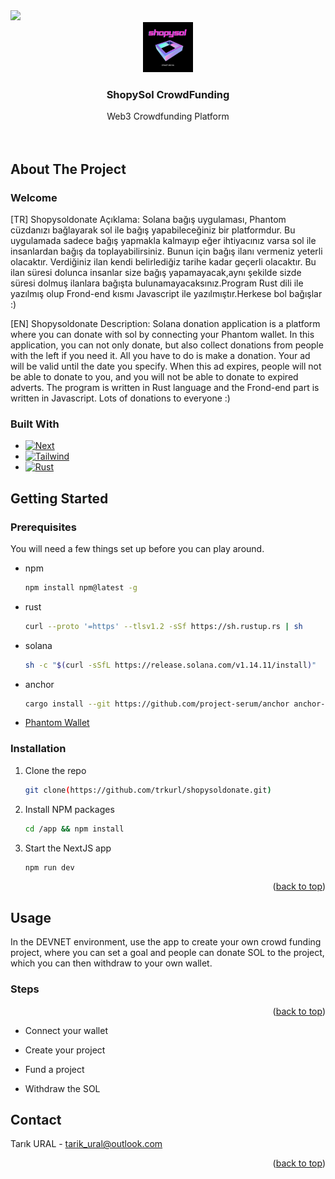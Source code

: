 <img src="https://solanapay.com/_next/image?url=%2F_next%2Fstatic%2Fmedia%2Fsolanapay-logo.e34e7b7f.svg&w=256&q=75" />
<br />
<div align="center">
  <a href="https://fundzkickstarter.vercel.app/">
    <img src="images/logo.png" alt="Logo" width="80" height="80">
  </a>

<h3 align="center">ShopySol CrowdFunding</h3>

  <p align="center">
    Web3 Crowdfunding Platform
    <br /> 
    <br />
    <br />
   
  </p>
</div>

<!-- ABOUT THE PROJECT -->

## About The Project

### Welcome  
[TR] Shopysoldonate Açıklama: Solana bağış uygulaması, Phantom cüzdanızı bağlayarak sol ile bağış yapabileceğiniz bir platformdur. Bu uygulamada sadece bağış yapmakla kalmayıp eğer ihtiyacınız varsa sol ile insanlardan bağış da toplayabilirsiniz. Bunun için bağış ilanı vermeniz yeterli olacaktır. Verdiğiniz ilan kendi belirlediğiz tarihe kadar geçerli olacaktır. Bu ilan süresi dolunca insanlar size bağış yapamayacak,aynı şekilde sizde süresi dolmuş ilanlara bağışta bulunamayacaksınız.Program Rust dili ile yazılmış olup Frond-end kısmı Javascript ile yazılmıştır.Herkese bol bağışlar :) 

[EN] Shopysoldonate Description: Solana donation application is a platform where you can donate with sol by connecting your Phantom wallet. In this application, you can not only donate, but also collect donations from people with the left if you need it. All you have to do is make a donation. Your ad will be valid until the date you specify. When this ad expires, people will not be able to donate to you, and you will not be able to donate to expired adverts. The program is written in Rust language and the Frond-end part is written in Javascript. Lots of donations to everyone :)




### Built With

- [![Next][next.js]][next-url]
- [![Tailwind][tailwind]][tailwind-url]
- [![Rust][rust]][rust-url]



<!-- GETTING STARTED -->

## Getting Started

### Prerequisites

You will need a few things set up before you can play around.

- npm
  ```sh
  npm install npm@latest -g
  ```
- rust
  ```sh
  curl --proto '=https' --tlsv1.2 -sSf https://sh.rustup.rs | sh
  ```
- solana
  ```sh
  sh -c "$(curl -sSfL https://release.solana.com/v1.14.11/install)"
  ```
- anchor
  ```sh
  cargo install --git https://github.com/project-serum/anchor anchor-cli --locked
  ```
- [Phantom Wallet][phantom-url]

### Installation

1. Clone the repo
   ```sh
   git clone(https://github.com/trkurl/shopysoldonate.git)
   ```
2. Install NPM packages
   ```sh
   cd /app && npm install
   ```
3. Start the NextJS app
   ```sh
   npm run dev
   ```

<p align="right">(<a href="#readme-top">back to top</a>)</p>

<!-- USAGE EXAMPLES -->

## Usage

In the DEVNET environment, use the app to create your own crowd funding project,
where you can set a goal and people can donate SOL to the project, which you can
then withdraw to your own wallet.

### Steps

<p align="right">(<a href="#readme-top">back to top</a>)</p>

- Connect your wallet
 
- Create your project
 

- Fund a project
 

- Withdraw the SOL
  
<!-- CONTACT -->

## Contact

Tarık URAL - tarik_ural@outlook.com

<p align="right">(<a href="#readme-top">back to top</a>)</p>

<!-- MARKDOWN LINKS & IMAGES -->

[homepage]: images/homepage.png
[connect-wallet]: images/connect-wallet.png
[create-project]: images/create-project.png
[fund-project]: images/fund-project.png
[withdraw-sol]: images/withdraw-sol.png
[next.js]:
	https://img.shields.io/badge/next.js-000000?style=for-the-badge&logo=nextdotjs&logoColor=white
[next-url]: https://nextjs.org/
[phantom-url]: https://phantom.app/
[tailwind]:
	https://img.shields.io/badge/Tailwind_CSS-38B2AC?style=for-the-badge&logo=tailwind-css&logoColor=white
[tailwind-url]: https://tailwindcss.com/
[rust]:
	https://img.shields.io/badge/Rust-000000?style=for-the-badge&logo=rust&logoColor=white
[rust-url]: https://www.rust-lang.org/

